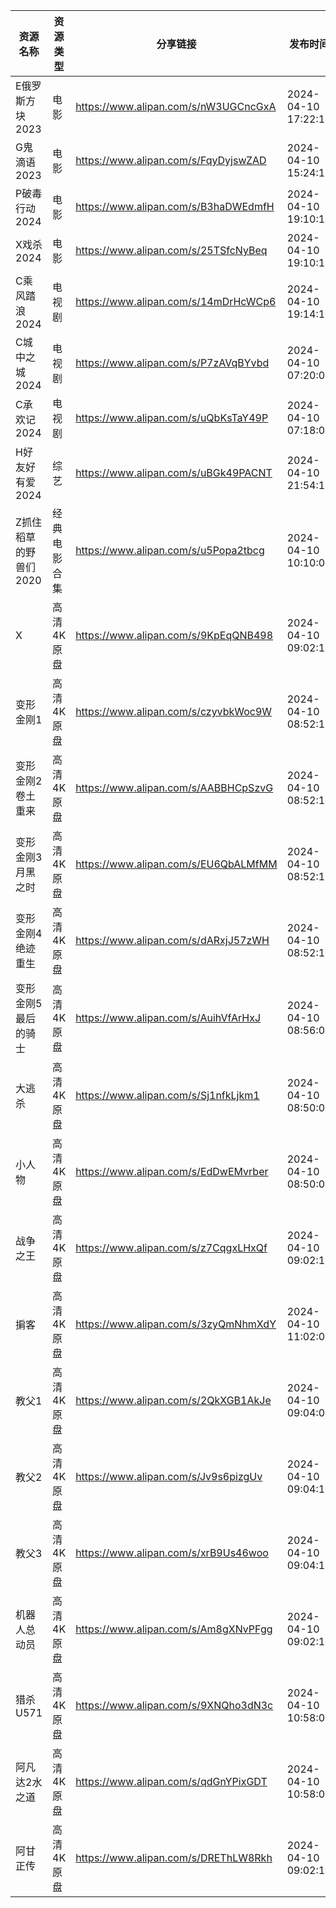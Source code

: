 | 资源名称          | 资源类型   | 分享链接                                 | 发布时间                |
| ------------- | ------ | ------------------------------------ | ------------------- |
| E俄罗斯方块2023    | 电影     | https://www.alipan.com/s/nW3UGCncGxA | 2024-04-10 17:22:15 |
| G鬼滴语2023      | 电影     | https://www.alipan.com/s/FqyDyjswZAD | 2024-04-10 15:24:16 |
| P破毒行动2024     | 电影     | https://www.alipan.com/s/B3haDWEdmfH | 2024-04-10 19:10:12 |
| X戏杀2024       | 电影     | https://www.alipan.com/s/25TSfcNyBeq | 2024-04-10 19:10:15 |
| C乘风踏浪2024     | 电视剧    | https://www.alipan.com/s/14mDrHcWCp6 | 2024-04-10 19:14:11 |
| C城中之城2024     | 电视剧    | https://www.alipan.com/s/P7zAVqBYvbd | 2024-04-10 07:20:09 |
| C承欢记2024      | 电视剧    | https://www.alipan.com/s/uQbKsTaY49P | 2024-04-10 07:18:09 |
| H好友好有爱2024    | 综艺     | https://www.alipan.com/s/uBGk49PACNT | 2024-04-10 21:54:13 |
| Z抓住稻草的野兽们2020 | 经典电影合集 | https://www.alipan.com/s/u5Popa2tbcg | 2024-04-10 10:10:09 |
| X             | 高清4K原盘 | https://www.alipan.com/s/9KpEqQNB498 | 2024-04-10 09:02:13 |
| 变形金刚1         | 高清4K原盘 | https://www.alipan.com/s/czyvbkWoc9W | 2024-04-10 08:52:15 |
| 变形金刚2卷土重来     | 高清4K原盘 | https://www.alipan.com/s/AABBHCpSzvG | 2024-04-10 08:52:17 |
| 变形金刚3月黑之时     | 高清4K原盘 | https://www.alipan.com/s/EU6QbALMfMM | 2024-04-10 08:52:18 |
| 变形金刚4绝迹重生     | 高清4K原盘 | https://www.alipan.com/s/dARxjJ57zWH | 2024-04-10 08:52:19 |
| 变形金刚5最后的骑士    | 高清4K原盘 | https://www.alipan.com/s/AuihVfArHxJ | 2024-04-10 08:56:06 |
| 大逃杀           | 高清4K原盘 | https://www.alipan.com/s/Sj1nfkLjkm1 | 2024-04-10 08:50:08 |
| 小人物           | 高清4K原盘 | https://www.alipan.com/s/EdDwEMvrber | 2024-04-10 08:50:09 |
| 战争之王          | 高清4K原盘 | https://www.alipan.com/s/z7CqgxLHxQf | 2024-04-10 09:02:15 |
| 掮客            | 高清4K原盘 | https://www.alipan.com/s/3zyQmNhmXdY | 2024-04-10 11:02:07 |
| 教父1           | 高清4K原盘 | https://www.alipan.com/s/2QkXGB1AkJe | 2024-04-10 09:04:09 |
| 教父2           | 高清4K原盘 | https://www.alipan.com/s/Jv9s6pizgUv | 2024-04-10 09:04:10 |
| 教父3           | 高清4K原盘 | https://www.alipan.com/s/xrB9Us46woo | 2024-04-10 09:04:11 |
| 机器人总动员        | 高清4K原盘 | https://www.alipan.com/s/Am8gXNvPFgg | 2024-04-10 09:02:16 |
| 猎杀U571        | 高清4K原盘 | https://www.alipan.com/s/9XNQho3dN3c | 2024-04-10 10:58:07 |
| 阿凡达2水之道       | 高清4K原盘 | https://www.alipan.com/s/qdGnYPixGDT | 2024-04-10 10:58:08 |
| 阿甘正传          | 高清4K原盘 | https://www.alipan.com/s/DREThLW8Rkh | 2024-04-10 09:02:17 |
